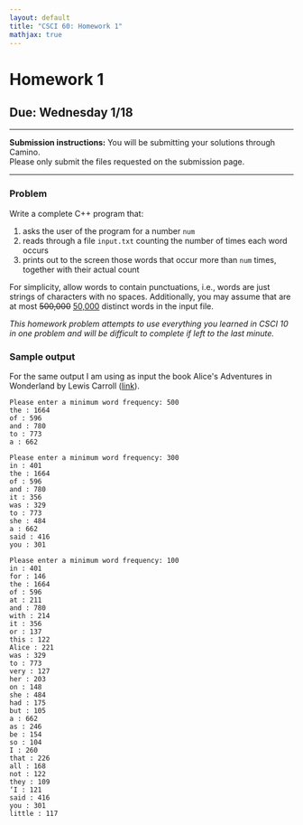 ```yaml
---
layout: default
title: "CSCI 60: Homework 1"
mathjax: true
---
```


# Homework 1

## Due: Wednesday 1/18

---

__Submission instructions:__ You will be submitting your solutions through Camino.  
Please only submit the files requested on the submission page.

---

### Problem

Write a complete C++ program that:

1. asks the user of the program for a number `num`
2. reads through a file `input.txt` counting the number of times each word occurs
3. prints out to the screen those words that occur more than `num` times, together with their actual count

For simplicity, allow words to contain punctuations, i.e., words are just strings of characters with no spaces.
Additionally, you may assume that are at most <del>500,000</del> <ins>50,000</ins> distinct words in the input file.

_This homework problem attempts to use everything you learned in CSCI 10 in one problem and will be difficult to complete if left to the last minute._

### Sample output

For the same output I am using as input the book Alice's Adventures in Wonderland by Lewis Carroll ([link](http://www.gutenberg.org/files/11/11-0.txt)).

```
Please enter a minimum word frequency: 500
the : 1664
of : 596
and : 780
to : 773
a : 662
```

```
Please enter a minimum word frequency: 300
in : 401
the : 1664
of : 596
and : 780
it : 356
was : 329
to : 773
she : 484
a : 662
said : 416
you : 301
```

```
Please enter a minimum word frequency: 100
in : 401
for : 146
the : 1664
of : 596
at : 211
and : 780
with : 214
it : 356
or : 137
this : 122
Alice : 221
was : 329
to : 773
very : 127
her : 203
on : 148
she : 484
had : 175
but : 105
a : 662
as : 246
be : 154
so : 104
I : 260
that : 226
all : 168
not : 122
they : 109
‘I : 121
said : 416
you : 301
little : 117
```
